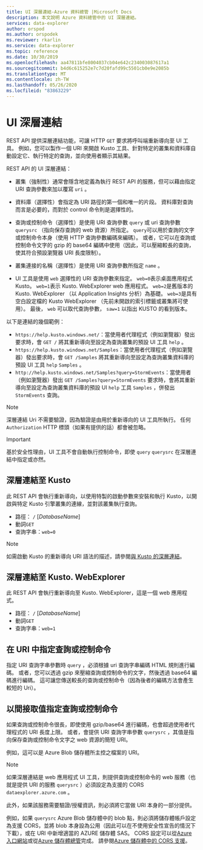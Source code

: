 ```yaml
---
title: UI 深層連結-Azure 資料總管 |Microsoft Docs
description: 本文說明 Azure 資料總管中的 UI 深層連結。
services: data-explorer
author: orspod
ms.author: orspodek
ms.reviewer: rkarlin
ms.service: data-explorer
ms.topic: reference
ms.date: 10/30/2019
ms.openlocfilehash: aa47811bfe8004037cb04e642c234003087617a1
ms.sourcegitcommit: b4d6c615252e7c7d20fafd99c5501cb0e9e2085b
ms.translationtype: MT
ms.contentlocale: zh-TW
ms.lasthandoff: 05/26/2020
ms.locfileid: "83863229"
---
```

# <a name="ui-deep-links"></a>UI 深層連結

REST API 提供深層連結功能，可讓 HTTP `GET` 要求將呼叫端重新導向至 UI 工具。 例如，您可以製作一個 URI 來開啟 Kusto 工具、針對特定的叢集和資料庫自動設定它、執行特定的查詢，並向使用者顯示其結果。

REST API 的 UI 深層連結：

* 叢集（強制性）通常會隱含地定義為執行 REST API 的服務，但可以藉由指定 URI 查詢參數來加以覆寫 `uri` 。

* 資料庫（選擇性）會指定為 URI 路徑的第一個和唯一的片段。 資料庫對查詢而言是必要的，而對於 control 命令則是選擇性的。

* 查詢或控制命令（選擇性）是使用 URI 查詢參數 `query` 或 uri 查詢參數 `querysrc` （指向保存查詢的 web 資源）所指定。
  `query`可以用於查詢的文字或控制命令本身（使用 HTTP 查詢參數編碼來編碼）。 或者，它可以在查詢或控制命令文字的 gzip 的 base64 編碼中使用（因此，可以壓縮較長的查詢，使其符合預設瀏覽器 URI 長度限制）。

* 叢集連接的名稱（選擇性）是使用 URI 查詢參數所指定 `name` 。

* UI 工具是使用 `web` 選擇性的 URI 查詢參數來指定。
  `web=0`表示桌面應用程式 Kusto。 `web=1`表示 Kusto. WebExplorer web 應用程式。
  `web=2`是舊版本的 Kusto. WebExplorer （以 Application Insights 分析）為基礎。 `web=3`是具有空白設定檔的 Kusto WebExplorer （先前未開啟的索引標籤或叢集將可使用）。 最後， `web` 可以取代查詢參數， `saw=1` 以指出 KUSTO 的看到版本。

以下是連結的幾個範例：

* `https://help.kusto.windows.net/`：當使用者代理程式（例如瀏覽器）發出要求時，會 `GET /` 將其重新導向至設定為查詢叢集的預設 UI 工具 `help` 。
* `https://help.kusto.windows.net/Samples`：當使用者代理程式（例如瀏覽器）發出要求時，會 `GET /Samples` 將其重新導向至設定為查詢叢集資料庫的預設 UI 工具 `help` `Samples` 。
* `http://help.kusto.windows.net/Samples?query=StormEvents`：當使用者（例如瀏覽器）發出 `GET /Samples?query=StormEvents` 要求時，會將其重新導向至設定為查詢叢集資料庫的預設 UI `help` 工具 `Samples` ，併發出 `StormEvents` 查詢。

> [!NOTE]
> 深層連結 Uri 不需要驗證，因為驗證是由用於重新導向的 UI 工具所執行。
> 任何 `Authorization` HTTP 標頭（如果有提供的話）都會被忽略。

> [!IMPORTANT]
> 基於安全性理由，UI 工具不會自動執行控制命令，即使 `query` `querysrc` 在深層連結中指定或亦然。

## <a name="deep-linking-to-kustoexplorer"></a>深層連結至 Kusto

此 REST API 會執行重新導向，以使用特製的啟動參數來安裝和執行 Kusto，以開啟與特定 Kusto 引擎叢集的連線，並對該叢集執行查詢。

* 路徑： `/` [*DatabaseName*]
* 動詞`GET`
* 查詢字串：`web=0`

> [!NOTE]
> 如需啟動 Kusto 的重新導向 URI 語法的描述，請參閱[與 Kusto 的深層連結](../../tools/kusto-explorer-using.md#deep-linking-queries)。

## <a name="deep-linking-to-kustowebexplorer"></a>深層連結至 Kusto. WebExplorer

此 REST API 會執行重新導向至 Kusto. WebExplorer，這是一個 web 應用程式。

* 路徑： `/` [*DatabaseName*]
* 動詞`GET`
* 查詢字串：`web=1`

## <a name="specifying-the-query-or-control-command-in-the-uri"></a>在 URI 中指定查詢或控制命令

指定 URI 查詢字串參數時 `query` ，必須根據 uri 查詢字串編碼 HTML 規則進行編碼。 或者，您可以透過 gzip 來壓縮查詢或控制命令的文字，然後透過 base64 編碼進行編碼。 這可讓您傳送較長的查詢或控制命令（因為後者的編碼方法會產生較短的 Uri）。

## <a name="specifying-the-query-or-control-command-by-indirection"></a>以間接取值指定查詢或控制命令

如果查詢或控制命令很長，即使使用 gzip/base64 進行編碼，也會超過使用者代理程式的 URI 長度上限。 或者，會提供 URI 查詢字串參數 `querysrc` ，其值是指向保存查詢或控制命令文字之 web 資源的簡短 URI。

例如，這可以是 Azure Blob 儲存體所主控之檔案的 URI。

> [!NOTE]
> 如果深層連結是 web 應用程式 UI 工具，則提供查詢或控制命令的 web 服務（也就是提供 URI 的服務 `querysrc` ）必須設定為支援的 CORS `dataexplorer.azure.com` 。
>
> 此外，如果該服務需要驗證/授權資訊，則必須將它當做 URI 本身的一部分提供。
>
> 例如，如果 `querysrc` Azure Blob 儲存體中的 blob 點，則必須將儲存體帳戶設定為支援 CORS，並將 blob 本身設為公用（因此可以在不使用安全性宣告的情況下下載），或在 URI 中新增適當的 AZURE 儲存體 SAS。 CORS 設定可以從[Azure 入口網站](https://portal.azure.com/)或從[Azure 儲存體總管](https://azure.microsoft.com/features/storage-explorer/)完成。
> 請參閱[Azure 儲存體中的 CORS 支援](https://docs.microsoft.com/rest/api/storageservices/cross-origin-resource-sharing--cors--support-for-the-azure-storage-services)。

